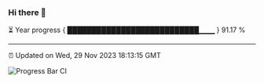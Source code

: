 ### Hi there 👋

⏳ Year progress { ███████████████████████████▁▁▁ } 91.17 %

---

⏰ Updated on Wed, 29 Nov 2023 18:13:15 GMT

![Progress Bar CI](https://github.com/liununu/liununu/workflows/Progress%20Bar%20CI/badge.svg)
